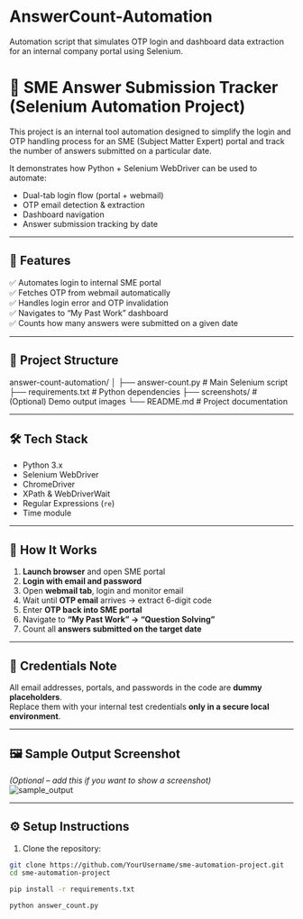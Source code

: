 # AnswerCount-Automation
Automation script that simulates OTP login and dashboard data extraction for an internal company portal using Selenium.
# 🧠 SME Answer Submission Tracker (Selenium Automation Project)

This project is an internal tool automation designed to simplify the login and OTP handling process for an SME (Subject Matter Expert) portal and track the number of answers submitted on a particular date.

It demonstrates how Python + Selenium WebDriver can be used to automate:
- Dual-tab login flow (portal + webmail)
- OTP email detection & extraction
- Dashboard navigation
- Answer submission tracking by date

---

## 🚀 Features

✅ Automates login to internal SME portal  
✅ Fetches OTP from webmail automatically  
✅ Handles login error and OTP invalidation  
✅ Navigates to “My Past Work” dashboard  
✅ Counts how many answers were submitted on a given date

---

## 📁 Project Structure
answer-count-automation/
│
├── answer-count.py          # Main Selenium script
├── requirements.txt         # Python dependencies
├── screenshots/             # (Optional) Demo output images
└── README.md                # Project documentation


---

## 🛠️ Tech Stack

- Python 3.x
- Selenium WebDriver
- ChromeDriver
- XPath & WebDriverWait
- Regular Expressions (`re`)
- Time module

---

## 🧪 How It Works

1. **Launch browser** and open SME portal
2. **Login with email and password**
3. Open **webmail tab**, login and monitor email
4. Wait until **OTP email** arrives → extract 6-digit code
5. Enter **OTP back into SME portal**
6. Navigate to **“My Past Work” → “Question Solving”**
7. Count all **answers submitted on the target date**

---

## 🔐 Credentials Note

All email addresses, portals, and passwords in the code are **dummy placeholders**.  
Replace them with your internal test credentials **only in a secure local environment**.

---

## 🖼️ Sample Output Screenshot

*(Optional – add this if you want to show a screenshot)*  
![sample_output](screenshots/sample_output.png)

---

## ⚙️ Setup Instructions

1. Clone the repository:

```bash
git clone https://github.com/YourUsername/sme-automation-project.git
cd sme-automation-project

pip install -r requirements.txt

python answer_count.py




